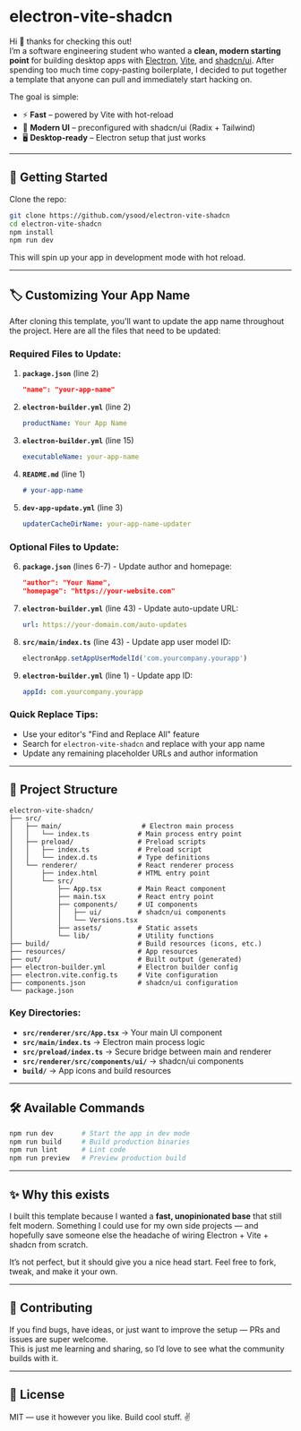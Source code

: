 # electron-vite-shadcn

Hi 👋 thanks for checking this out!  
I’m a software engineering student who wanted a **clean, modern starting point** for building desktop apps with [Electron](https://www.electronjs.org/), [Vite](https://vitejs.dev/), and [shadcn/ui](https://ui.shadcn.com/). After spending too much time copy-pasting boilerplate, I decided to put together a template that anyone can pull and immediately start hacking on.

The goal is simple:

- ⚡ **Fast** – powered by Vite with hot-reload
- 🎨 **Modern UI** – preconfigured with shadcn/ui (Radix + Tailwind)
- 🖥️ **Desktop-ready** – Electron setup that just works

---

## 🚀 Getting Started

Clone the repo:

```bash
git clone https://github.com/ysood/electron-vite-shadcn
cd electron-vite-shadcn
npm install
npm run dev
```

This will spin up your app in development mode with hot reload.

---

## 🏷️ Customizing Your App Name

After cloning this template, you'll want to update the app name throughout the project. Here are all the files that need to be updated:

### Required Files to Update:

1. **`package.json`** (line 2)

   ```json
   "name": "your-app-name"
   ```

2. **`electron-builder.yml`** (line 2)

   ```yaml
   productName: Your App Name
   ```

3. **`electron-builder.yml`** (line 15)

   ```yaml
   executableName: your-app-name
   ```

4. **`README.md`** (line 1)

   ```markdown
   # your-app-name
   ```

5. **`dev-app-update.yml`** (line 3)
   ```yaml
   updaterCacheDirName: your-app-name-updater
   ```

### Optional Files to Update:

6. **`package.json`** (lines 6-7) - Update author and homepage:

   ```json
   "author": "Your Name",
   "homepage": "https://your-website.com"
   ```

7. **`electron-builder.yml`** (line 43) - Update auto-update URL:

   ```yaml
   url: https://your-domain.com/auto-updates
   ```

8. **`src/main/index.ts`** (line 43) - Update app user model ID:

   ```typescript
   electronApp.setAppUserModelId('com.yourcompany.yourapp')
   ```

9. **`electron-builder.yml`** (line 1) - Update app ID:
   ```yaml
   appId: com.yourcompany.yourapp
   ```

### Quick Replace Tips:

- Use your editor's "Find and Replace All" feature
- Search for `electron-vite-shadcn` and replace with your app name
- Update any remaining placeholder URLs and author information

---

## 📂 Project Structure

```
electron-vite-shadcn/
├── src/
│   ├── main/                    # Electron main process
│   │   └── index.ts            # Main process entry point
│   ├── preload/                # Preload scripts
│   │   ├── index.ts            # Preload script
│   │   └── index.d.ts          # Type definitions
│   └── renderer/               # React renderer process
│       ├── index.html          # HTML entry point
│       └── src/
│           ├── App.tsx         # Main React component
│           ├── main.tsx        # React entry point
│           ├── components/     # UI components
│           │   ├── ui/         # shadcn/ui components
│           │   └── Versions.tsx
│           ├── assets/         # Static assets
│           └── lib/            # Utility functions
├── build/                      # Build resources (icons, etc.)
├── resources/                  # App resources
├── out/                        # Built output (generated)
├── electron-builder.yml        # Electron builder config
├── electron.vite.config.ts     # Vite configuration
├── components.json             # shadcn/ui configuration
└── package.json
```

### Key Directories:

- **`src/renderer/src/App.tsx`** → Your main UI component
- **`src/main/index.ts`** → Electron main process logic
- **`src/preload/index.ts`** → Secure bridge between main and renderer
- **`src/renderer/src/components/ui/`** → shadcn/ui components
- **`build/`** → App icons and build resources

---

## 🛠️ Available Commands

```bash
npm run dev       # Start the app in dev mode
npm run build     # Build production binaries
npm run lint      # Lint code
npm run preview   # Preview production build
```

---

## ✨ Why this exists

I built this template because I wanted a **fast, unopinionated base** that still felt modern. Something I could use for my own side projects — and hopefully save someone else the headache of wiring Electron + Vite + shadcn from scratch.

It’s not perfect, but it should give you a nice head start. Feel free to fork, tweak, and make it your own.

---

## 🙌 Contributing

If you find bugs, have ideas, or just want to improve the setup — PRs and issues are super welcome.  
This is just me learning and sharing, so I’d love to see what the community builds with it.

---

## 📜 License

MIT — use it however you like. Build cool stuff. ✌️
